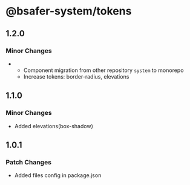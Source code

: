 # @bsafer-system/tokens

## 1.2.0

### Minor Changes

- - Component migration from other repository `system` to monorepo
  - Increase tokens: border-radius, elevations

## 1.1.0

### Minor Changes

- Added elevations(box-shadow)

## 1.0.1

### Patch Changes

- Added files config in package.json
